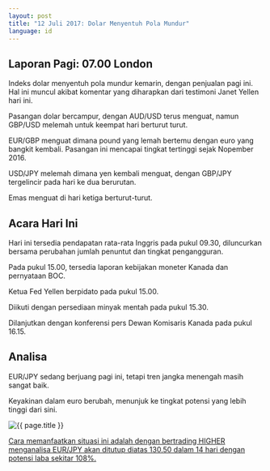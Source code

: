 ```yaml
---
layout: post
title: "12 Juli 2017: Dolar Menyentuh Pola Mundur"
language: id
---
```

## Laporan Pagi: 07.00 London

Indeks dolar menyentuh pola mundur kemarin, dengan penjualan pagi ini. Hal ini muncul akibat komentar yang diharapkan dari testimoni Janet Yellen hari ini.

Pasangan dolar bercampur, dengan AUD/USD terus menguat, namun GBP/USD melemah untuk keempat hari berturut turut.  

EUR/GBP menguat dimana pound yang lemah bertemu dengan euro yang bangkit kembali. Pasangan ini mencapai tingkat tertinggi sejak Nopember 2016.

USD/JPY melemah dimana yen kembali menguat, dengan GBP/JPY tergelincir pada hari ke dua berurutan.

Emas menguat di hari ketiga berturut-turut.

## Acara Hari Ini

Hari ini tersedia pendapatan rata-rata Inggris pada pukul 09.30, diluncurkan bersama perubahan jumlah penuntut dan tingkat pengangguran.  

Pada pukul 15.00, tersedia laporan kebijakan moneter Kanada dan pernyataan BOC.

Ketua Fed Yellen berpidato pada pukul 15.00.

Diikuti dengan persediaan minyak mentah pada pukul 15.30.

Dilanjutkan dengan konferensi pers Dewan Komisaris Kanada pada pukul 16.15.

## Analisa

EUR/JPY sedang berjuang pagi ini, tetapi tren jangka menengah masih sangat baik.

Keyakinan dalam euro berubah, menunjuk ke tingkat potensi yang lebih tinggi dari sini.

<img src="{{ site.url }}/images/id-12-july-17.png" alt="{{ page.title }}" title="{{ page.title }}">

<a href="%LINK%%?currency=USD& market=forex&underlying=frxEURJPY&formname=higherlower&duration_amount=14&duration_units=d&expiry_type=duration&amount=10&amount_type=payout&barrier=130.5" target="_blank">Cara memanfaatkan situasi ini adalah dengan bertrading HIGHER menganalisa EUR/JPY akan ditutup diatas 130.50 dalam 14 hari dengan potensi laba sekitar 108%.</a>